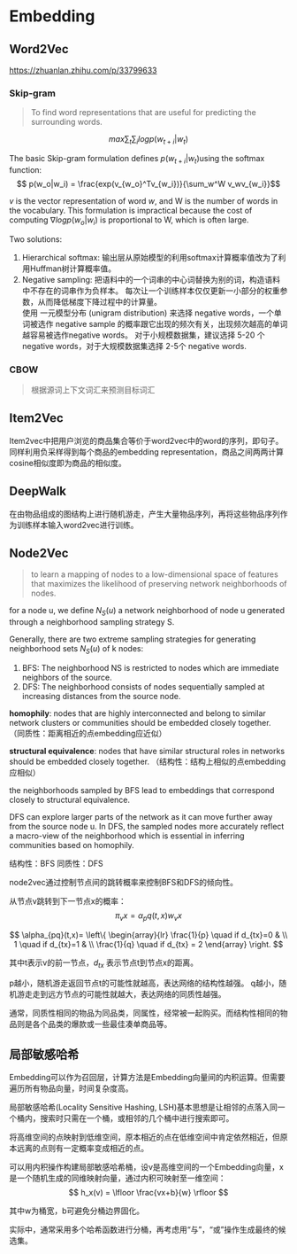 # Embedding

## Word2Vec
https://zhuanlan.zhihu.com/p/33799633

### Skip-gram
> To find word representations that are useful for predicting the surrounding words. 

$$ max \sum_t \sum_i logp(w_{t+i}|w_t)$$

The basic Skip-gram formulation defines $p(w_{t+i} |w_t)$using the softmax function:
$$ p(w_o|w_i) = \frac{exp(v_{w_o}^Tv_{w_i})}{\sum_w^W v_wv_{w_i}}$$

$v$ is the vector representation of word $w$, and W is the number of words in the vocabulary. This formulation is impractical because the cost of computing
$∇log p(w_o|w_i)$ is proportional to W, which is often large.

Two solutions:

1. Hierarchical softmax:
    输出层从原始模型的利用softmax计算概率值改为了利用Huffman树计算概率值。
2. Negative sampling:
   把语料中的一个词串的中心词替换为别的词，构造语料中不存在的词串作为负样本。
   每次让一个训练样本仅仅更新一小部分的权重参数，从而降低梯度下降过程中的计算量。  
   使用 一元模型分布 (unigram distribution) 来选择 negative words，一个单词被选作 negative sample 的概率跟它出现的频次有关，出现频次越高的单词越容易被选作negative words。
   对于小规模数据集，建议选择 5-20 个 negative words，对于大规模数据集选择 2-5个 negative words.

### CBOW

> 根据源词上下文词汇来预测目标词汇


## Item2Vec

Item2vec中把用户浏览的商品集合等价于word2vec中的word的序列，即句子。同样利用负采样得到每个商品的embedding representation，商品之间两两计算cosine相似度即为商品的相似度。

## DeepWalk
在由物品组成的图结构上进行随机游走，产生大量物品序列，再将这些物品序列作为训练样本输入word2vec进行训练。


## Node2Vec

> to learn a mapping of nodes to a low-dimensional space
of features that maximizes the likelihood of preserving network neighborhoods of nodes.

for a node u, we define $N_S(u)$ a network neighborhood of node u generated through a neighborhood sampling strategy S.

Generally, there are two extreme sampling strategies for
generating neighborhood sets $N_S(u)$ of k nodes:
1. BFS: The neighborhood NS is restricted to nodes which are immediate neighbors of the source.
2. DFS: The neighborhood consists of nodes sequentially sampled at increasing distances from the source node.

**homophily**: nodes that are highly interconnected and belong to similar network clusters or communities should be embedded closely together. （同质性：距离相近的点embedding应近似）



**structural equivalence**: nodes that have similar structural roles in networks should be embedded closely together. （结构性：结构上相似的点embedding应相似）

the neighborhoods sampled by BFS lead to embeddings
that correspond closely to structural equivalence. 

DFS can explore larger parts of the network as it can move further away from the source node u. In DFS, the sampled nodes more accurately reflect a macro-view of the neighborhood which is essential in inferring communities based on homophily.

结构性：BFS
同质性：DFS

node2vec通过控制节点间的跳转概率来控制BFS和DFS的倾向性。

从节点v跳转到下一节点x的概率：
$$\pi_vx = \alpha_pq(t,x)w_vx$$

$$ \alpha_{pq}(t,x)=
    \left\{ 
    \begin{array}{lr} 
    \frac{1}{p} \quad if d_{tx}=0 & \\
    1 \quad if d_{tx}=1 & \\
    \frac{1}{q} \quad if d_{tx} = 2
    \end{array} 
    \right. $$

其中t表示v的前一节点，$d_{tx}$ 表示节点t到节点x的距离。

p越小，随机游走返回节点t的可能性就越高，表达网络的结构性越强。
q越小，随机游走走到远方节点的可能性就越大，表达网络的同质性越强。

通常，同质性相同的物品为同品类，同属性，经常被一起购买。而结构性相同的物品则是各个品类的爆款或一些最佳凑单商品等。


## 局部敏感哈希

Embedding可以作为召回层，计算方法是Embedding向量间的内积运算。但需要遍历所有物品向量，时间复杂度高。

局部敏感哈希(Locality Sensitive Hashing, LSH)基本思想是让相邻的点落入同一个桶内，搜索时只需在一个桶，或相邻的几个桶中进行搜索即可。

将高维空间的点映射到低维空间，原本相近的点在低维空间中肯定依然相近，但原本远离的点则有一定概率变成相近的点。

可以用内积操作构建局部敏感哈希桶，设v是高维空间的一个Embedding向量，x是一个随机生成的同维映射向量，通过内积可映射至一维空间：
$$ h_x(v) = \lfloor \frac{vx+b}{w} \rfloor $$

其中w为桶宽，b可避免分桶边界固化。

实际中，通常采用多个哈希函数进行分桶，再考虑用“与”，“或”操作生成最终的候选集。
